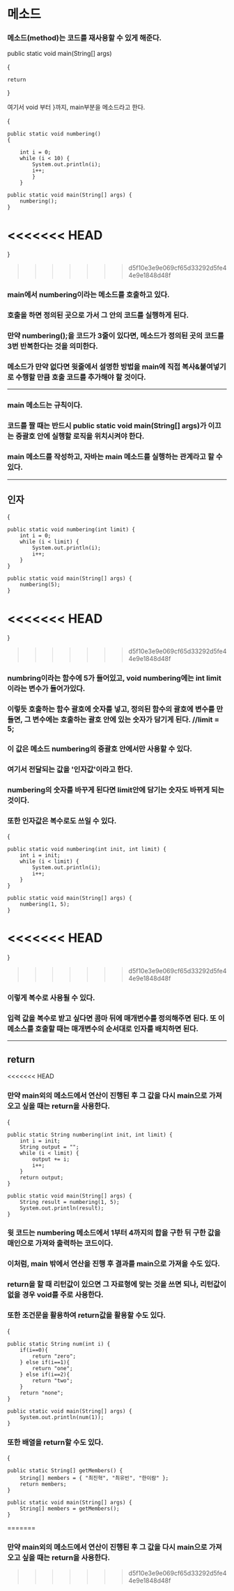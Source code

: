 # 메소드
### 메소드(method)는 코드를 재사용할 수 있게 해준다.
public static void main(String[] args)

{

    return
}

여기서 void 부터 }까지, main부분을 메소드라고 한다.

{

    public static void numbering()
    {

        int i = 0;
        while (i < 10) {
            System.out.println(i);
            i++;
            }
        }

    public static void main(String[] args) {
        numbering();
    }
<<<<<<< HEAD
=======
}
>>>>>>> d5f10e3e9e069cf65d33292d5fe44e9e1848d48f
### main에서 numbering이라는 메소드를 호출하고 있다.
### 호출을 하면 정의된 곳으로 가서 그 안의 코드를 실행하게 된다.
### 만약 numbering();을 코드가 3줄이 있다면, 메소드가 정의된 곳의 코드를 3번 반복한다는 것을 의미한다.
### 메소드가 만약 없다면 윗줄에서 설명한 방법을 main에 직접 복사&붙여넣기로 수행할 만큼 호출 코드를 추가해야 할 것이다.
---
### main 메소드는 규칙이다.
### 코드를 짤 때는 반드시 public static void main(String[] args)가 이끄는 중괄호 안에 실행할 로직을 위치시켜야 한다.
###  main 메소드를 작성하고, 자바는 main 메소드를 실행하는 관계라고 할 수 있다.
---
## 인자
{

    public static void numbering(int limit) {
        int i = 0;
        while (i < limit) {
            System.out.println(i);
            i++;
        }
    }
 
    public static void main(String[] args) {
        numbering(5);
    }
<<<<<<< HEAD
=======
}
>>>>>>> d5f10e3e9e069cf65d33292d5fe44e9e1848d48f
### numbring이라는 함수에 5가 들어있고, void numbering에는 int limit이라는 변수가 들어가있다.
### 이렇듯 호출하는 함수 괄호에 숫자를 넣고, 정의된 함수의 괄호에 변수를 만들면, 그 변수에는 호출하는 괄호 안에 있는 숫자가 담기게 된다. //limit = 5;
### 이 값은 메소드 numbering의 중괄호 안에서만 사용할 수 있다.
### 여기서 전달되는 값을 '인자값'이라고 한다.
### numbering의 숫자를 바꾸게 된다면 limit안에 담기는 숫자도 바뀌게 되는 것이다.
### 또한 인자값은 복수로도 쓰일 수 있다.
{
 
    public static void numbering(int init, int limit) {
        int i = init;
        while (i < limit) {
            System.out.println(i);
            i++;
        }
    }
 
    public static void main(String[] args) {
        numbering(1, 5);
    }
<<<<<<< HEAD
=======
}
>>>>>>> d5f10e3e9e069cf65d33292d5fe44e9e1848d48f
### 이렇게 복수로 사용될 수 있다.
### 입력 값을 복수로 받고 싶다면 콤마 뒤에 매개변수를 정의해주면 된다. 또 이 메소스를 호출할 때는 매개변수의 순서대로 인자를 배치하면 된다.
---
## return
<<<<<<< HEAD
### 만약 main외의 메소드에서 연산이 진행된 후 그 값을 다시 main으로 가져오고 싶을 때는 return을 사용한다.

{

    public static String numbering(int init, int limit) {
        int i = init;
        String output = "";
        while (i < limit) {
            output += i;
            i++;
        }
        return output;
    }
 
    public static void main(String[] args) {
        String result = numbering(1, 5);
        System.out.println(result);
    }
### 윗 코드는 numbering 메소드에서 1부터 4까지의 합을 구한 뒤 구한 값을 매인으로 가져와 출력하는 코드이다.
### 이처럼, main 밖에서 연산을 진행 후 결과를 main으로 가져올 수도 있다.
### return을 할 때 리턴값이 있으면 그 자료형에 맞는 것을 쓰면 되나, 리턴값이 없을 경우 void를 주로 사용한다.
### 또한 조건문을 활용하여 return값을 활용할 수도 있다.
{

    public static String num(int i) {
        if(i==0){
            return "zero";
        } else if(i==1){
            return "one";
        } else if(i==2){
            return "two";
        }
        return "none";
    }
 
    public static void main(String[] args) {
        System.out.println(num(1));
    }
### 또한 배열을 return할 수도 있다.
{
 
    public static String[] getMembers() {
        String[] members = { "최진혁", "최유빈", "한이람" };
        return members;
    }
 
    public static void main(String[] args) {
        String[] members = getMembers();
    }
=======
### 만약 main외의 메소드에서 연산이 진행된 후 그 값을 다시 main으로 가져오고 싶을 때는 return을 사용한다.
>>>>>>> d5f10e3e9e069cf65d33292d5fe44e9e1848d48f
